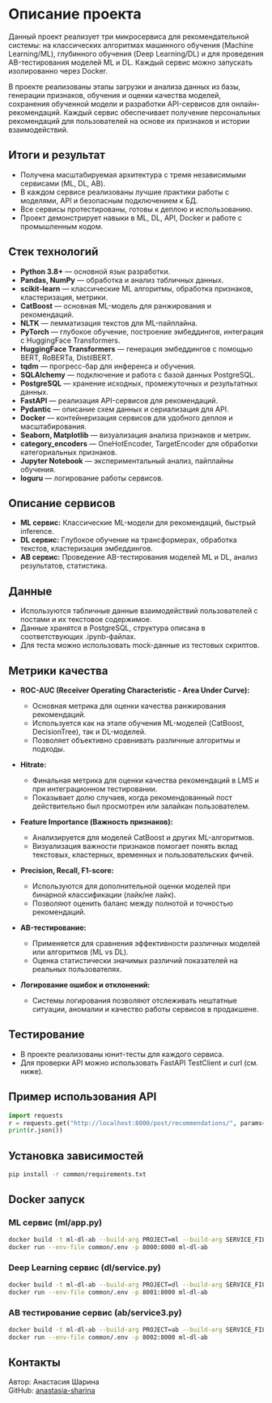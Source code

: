 # Описание проекта

Данный проект реализует три микросервиса для рекомендательной системы: на классических алгоритмах машинного обучения (Machine Learning/ML), глубинного обучения (Deep Learning/DL) и для проведения AB-тестирования моделей ML и DL. Каждый сервис можно запускать изолированно через Docker.

В проекте реализованы этапы загрузки и анализа данных из базы, генерации признаков, обучения и оценки качества моделей, сохранения обученной модели и разработки API-сервисов для онлайн-рекомендаций. Каждый сервис обеспечивает получение персональных рекомендаций для пользователей на основе их признаков и истории взаимодействий.

## Итоги и результат

- Получена масштабируемая архитектура с тремя независимыми сервисами (ML, DL, AB).
- В каждом сервисе реализованы лучшие практики работы с моделями, API и безопасным подключением к БД.
- Все сервисы протестированы, готовы к деплою и использованию.
- Проект демонстрирует навыки в ML, DL, API, Docker и работе с промышленным кодом.

## Стек технологий

- **Python 3.8+** — основной язык разработки.
- **Pandas, NumPy** — обработка и анализ табличных данных.
- **scikit-learn** — классические ML алгоритмы, обработка признаков, кластеризация, метрики.
- **CatBoost** — основная ML-модель для ранжирования и рекомендаций.
- **NLTK** — лемматизация текстов для ML-пайплайна.
- **PyTorch** — глубокое обучение, построение эмбеддингов, интеграция с HuggingFace Transformers.
- **HuggingFace Transformers** — генерация эмбеддингов с помощью BERT, RoBERTa, DistilBERT.
- **tqdm** — прогресс-бар для инференса и обучения.
- **SQLAlchemy** — подключение и работа с базой данных PostgreSQL.
- **PostgreSQL** — хранение исходных, промежуточных и результатных данных.
- **FastAPI** — реализация API-сервисов для рекомендаций.
- **Pydantic** — описание схем данных и сериализация для API.
- **Docker** — контейнеризация сервисов для удобного деплоя и масштабирования.
- **Seaborn, Matplotlib** — визуализация анализа признаков и метрик.
- **category_encoders** — OneHotEncoder, TargetEncoder для обработки категориальных признаков.
- **Jupyter Notebook** — экспериментальный анализ, пайплайны обучения.
- **loguru** — логирование работы сервисов.

## Описание сервисов

- **ML сервис:** Классические ML-модели для рекомендаций, быстрый inference.
- **DL сервис:** Глубокое обучение на трансформерах, обработка текстов, кластеризация эмбеддингов.
- **AB сервис:** Проведение AB-тестирования моделей ML и DL, анализ результатов, статистика.

## Данные

- Используются табличные данные взаимодействий пользователей с постами и их текстовое содержимое.
- Данные хранятся в PostgreSQL, структура описана в соответствующих .ipynb-файлах.
- Для теста можно использовать mock-данные из тестовых скриптов.

## Метрики качества

- **ROC-AUC (Receiver Operating Characteristic - Area Under Curve):**
  - Основная метрика для оценки качества ранжирования рекомендаций.
  - Используется как на этапе обучения ML-моделей (CatBoost, DecisionTree), так и DL-моделей.
  - Позволяет объективно сравнивать различные алгоритмы и подходы.

- **Hitrate:**
  - Финальная метрика для оценки качества рекомендаций в LMS и при интеграционном тестировании.
  - Показывает долю случаев, когда рекомендованный пост действительно был просмотрен или залайкан пользователем.

- **Feature Importance (Важность признаков):**
  - Анализируется для моделей CatBoost и других ML-алгоритмов.
  - Визуализация важности признаков помогает понять вклад текстовых, кластерных, временных и пользовательских фичей.

- **Precision, Recall, F1-score:**
  - Используются для дополнительной оценки моделей при бинарной классификации (лайк/не лайк).
  - Позволяют оценить баланс между полнотой и точностью рекомендаций.

- **AB-тестирование:**
  - Применяется для сравнения эффективности различных моделей или алгоритмов (ML vs DL).
  - Оценка статистически значимых различий показателей на реальных пользователях.

- **Логирование ошибок и отклонений:**
  - Системы логирования позволяют отслеживать нештатные ситуации, аномалии и качество работы сервисов в продакшене.

## Тестирование

- В проекте реализованы юнит-тесты для каждого сервиса.
- Для проверки API можно использовать FastAPI TestClient и curl (см. ниже).

## Пример использования API

```python
import requests
r = requests.get("http://localhost:8000/post/recommendations/", params={"id": 1000, "time": "2021-12-20T00:00:00", "limit": 5})
print(r.json())
```

## Установка зависимостей

```bash
pip install -r common/requirements.txt
```

## Docker запуск

### ML сервис (ml/app.py)
```bash
docker build -t ml-dl-ab --build-arg PROJECT=ml --build-arg SERVICE_FILE=app.py .
docker run --env-file common/.env -p 8000:8000 ml-dl-ab
```

### Deep Learning сервис (dl/service.py)
```bash
docker build -t ml-dl-ab --build-arg PROJECT=dl --build-arg SERVICE_FILE=service.py .
docker run --env-file common/.env -p 8001:8000 ml-dl-ab
```

### AB тестирование сервис (ab/service3.py)
```bash
docker build -t ml-dl-ab --build-arg PROJECT=ab --build-arg SERVICE_FILE=service3.py .
docker run --env-file common/.env -p 8002:8000 ml-dl-ab
```

## Контакты

Автор: Анастасия Шарина  
GitHub: [anastasia-sharina](https://github.com/anastasia-sharina)
